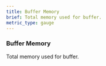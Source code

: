 ```yaml
---
title: Buffer Memory
brief: Total memory used for buffer.
metric_type: gauge
---
```

### Buffer Memory

Total memory used for buffer.